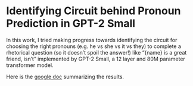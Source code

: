 # Identifying Circuit behind Pronoun Prediction in GPT-2 Small

In this work, I tried making progress towards identifying the circuit for choosing the right pronouns (e.g. he vs she vs it vs they) to complete a rhetorical question (so it doesn’t spoil the answer!) like “{name} is a great friend, isn’t” implemented by GPT-2 Small, a 12 layer and 80M parameter transformer model.

Here is the [google doc](https://docs.google.com/document/d/1lWOenqSMl1-zlotj_GYXXu37JgM2McHf-sxAzpIBJkM/edit?usp=sharing) summarizing the results.
